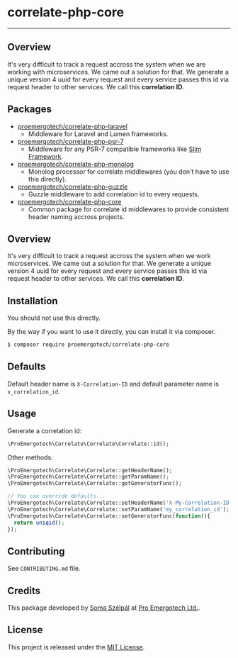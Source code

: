 # correlate-php-core

---

## Overview

It's very difficult to track a request accross the system when we are working with microservices. We came out a solution for that. We generate a unique version 4 uuid for every request and every service passes this id via request header to other services. We call this **correlation ID**.

## Packages

- [proemergotech/correlate-php-laravel](https://github.com/proemergotech/correlate-php-laravel)
  - Middleware for Laravel and Lumen frameworks.
- [proemergotech/correlate-php-psr-7](https://github.com/proemergotech/correlate-php-psr-7)
  - Middleware for any PSR-7 compatible frameworks like [Slim Framework](https://www.slimframework.com/).
- [proemergotech/correlate-php-monolog](https://github.com/proemergotech/correlate-php-monolog)
  - Monolog processor for correlate middlewares (you don't have to use this directly).
- [proemergotech/correlate-php-guzzle](https://github.com/proemergotech/correlate-php-guzzle)
  - Guzzle middleware to add correlation id to every requests.
- [proemergotech/correlate-php-core](https://github.com/proemergotech/correlate-php-core)
  - Common package for correlate id middlewares to provide consistent header naming accross projects.

## Overview

It's very difficult to track a request accross the system when we work microservices. We came out a solution for that. We generate a unique version 4 uuid for every request and every service passes this id via request header to other services. We call this **correlation ID**.

## Installation

You should not use this directly. 

By the way if you want to use it directly, you can install it via composer.

```bash
$ composer require proemergotech/correlate-php-core
```

## Defaults

Default header name is ```X-Correlation-ID``` and default parameter name is ```x_correlation_id```.

## Usage

Generate a correlation id:
```php
\ProEmergotech\Correlate\Correlate\Correlate::id();
```

Other methods:
```php
\ProEmergotech\Correlate\Correlate::getHeaderName();
\ProEmergotech\Correlate\Correlate::getParamName();
\ProEmergotech\Correlate\Correlate::getGeneratorFunc();

// You can override defaults...
\ProEmergotech\Correlate\Correlate::setHeaderName('X-My-Correlation-ID');
\ProEmergotech\Correlate\Correlate::setParamName('my_correlation_id');
\ProEmergotech\Correlate\Correlate::setGeneratorFunc(function(){
  return uniqid();
});
```

## Contributing

See `CONTRIBUTING.md` file.

## Credits

This package developed by [Soma Szélpál](https://github.com/shakahl/) at [Pro Emergotech Ltd.](https://github.com/proemergotech/).

## License

This project is released under the [MIT License](http://www.opensource.org/licenses/MIT).
